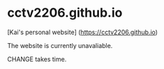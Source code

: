 # cctv2206.github.io
[Kai's personal website] (https://cctv2206.github.io)

The website is currently unavaliable.

CHANGE takes time.
